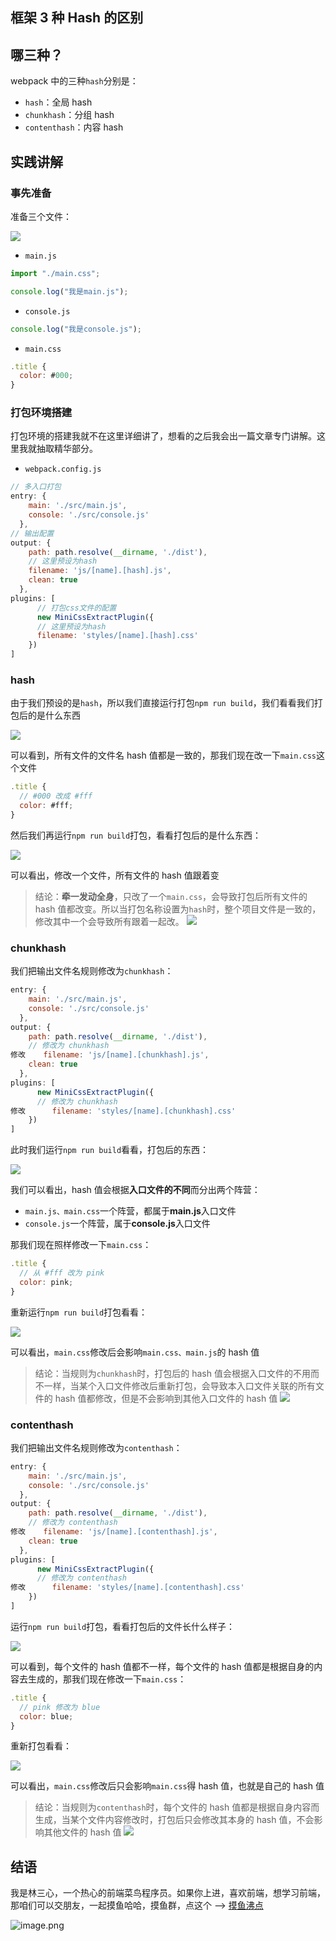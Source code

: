 ## 框架 3 种 Hash 的区别

## 哪三种？

webpack 中的三种`hash`分别是：

- `hash`：全局 hash
- `chunkhash`：分组 hash
- `contenthash`：内容 hash

## 实践讲解

### 事先准备

准备三个文件：

![](https://p3-juejin.byteimg.com/tos-cn-i-k3u1fbpfcp/6ce4804a9015440ea89059c406fd9aa8~tplv-k3u1fbpfcp-zoom-1.image)

- `main.js`

```js
import "./main.css";

console.log("我是main.js");
```

- `console.js`

```js
console.log("我是console.js");
```

- `main.css`

```js
.title {
  color: #000;
}
```

### 打包环境搭建

打包环境的搭建我就不在这里详细讲了，想看的之后我会出一篇文章专门讲解。这里我就抽取精华部分。

- `webpack.config.js`

```js
// 多入口打包
entry: {
    main: './src/main.js',
    console: './src/console.js'
  },
// 输出配置
output: {
    path: path.resolve(__dirname, './dist'),
    // 这里预设为hash
    filename: 'js/[name].[hash].js',
    clean: true
  },
plugins: [
      // 打包css文件的配置
      new MiniCssExtractPlugin({
      // 这里预设为hash
      filename: 'styles/[name].[hash].css'
    })
]
```

### hash

由于我们预设的是`hash`，所以我们直接运行打包`npm run build`，我们看看我们打包后的是什么东西

![](https://p3-juejin.byteimg.com/tos-cn-i-k3u1fbpfcp/f65e12dba2bc4778abc46d1990d78c7f~tplv-k3u1fbpfcp-zoom-1.image)

可以看到，所有文件的文件名 hash 值都是一致的，那我们现在改一下`main.css`这个文件

```js
.title {
  // #000 改成 #fff
  color: #fff;
}
```

然后我们再运行`npm run build`打包，看看打包后的是什么东西：

![](https://p3-juejin.byteimg.com/tos-cn-i-k3u1fbpfcp/1ac1ed163dd44601ace0a70e360254e8~tplv-k3u1fbpfcp-zoom-1.image)

可以看出，修改一个文件，所有文件的 hash 值跟着变

> 结论：**牵一发动全身**，只改了一个`main.css`，会导致打包后所有文件的 hash 值都改变。所以当打包名称设置为`hash`时，整个项目文件是一致的，修改其中一个会导致所有跟着一起改。
> ![](https://p3-juejin.byteimg.com/tos-cn-i-k3u1fbpfcp/2d5fe59961ac4ad9b8582e22de6e3ad6~tplv-k3u1fbpfcp-zoom-1.image)

### chunkhash

我们把输出文件名规则修改为`chunkhash`：

```js
entry: {
    main: './src/main.js',
    console: './src/console.js'
  },
output: {
    path: path.resolve(__dirname, './dist'),
    // 修改为 chunkhash
修改    filename: 'js/[name].[chunkhash].js',
    clean: true
  },
plugins: [
      new MiniCssExtractPlugin({
      // 修改为 chunkhash
修改      filename: 'styles/[name].[chunkhash].css'
    })
]
```

此时我们运行`npm run build`看看，打包后的东西：

![](https://p3-juejin.byteimg.com/tos-cn-i-k3u1fbpfcp/c282f66132c440beb48e22ce6422287f~tplv-k3u1fbpfcp-zoom-1.image)

我们可以看出，hash 值会根据**入口文件的不同**而分出两个阵营：

- `main.js、main.css`一个阵营，都属于**main.js**入口文件
- `console.js`一个阵营，属于**console.js**入口文件

那我们现在照样修改一下`main.css`：

```js
.title {
  // 从 #fff 改为 pink
  color: pink;
}
```

重新运行`npm run build`打包看看：

![](https://p3-juejin.byteimg.com/tos-cn-i-k3u1fbpfcp/d307afd9309e464faf3de49d7381cf1f~tplv-k3u1fbpfcp-zoom-1.image)

可以看出，`main.css`修改后会影响`main.css、main.js`的 hash 值

> 结论：当规则为`chunkhash`时，打包后的 hash 值会根据入口文件的不用而不一样，当某个入口文件修改后重新打包，会导致本入口文件关联的所有文件的 hash 值都修改，但是不会影响到其他入口文件的 hash 值
> ![](https://p3-juejin.byteimg.com/tos-cn-i-k3u1fbpfcp/deee7159b16a4e1494a80faba923e547~tplv-k3u1fbpfcp-zoom-1.image)

### contenthash

我们把输出文件名规则修改为`contenthash`：

```js
entry: {
    main: './src/main.js',
    console: './src/console.js'
  },
output: {
    path: path.resolve(__dirname, './dist'),
    // 修改为 contenthash
修改    filename: 'js/[name].[contenthash].js',
    clean: true
  },
plugins: [
      new MiniCssExtractPlugin({
      // 修改为 contenthash
修改      filename: 'styles/[name].[contenthash].css'
    })
]
```

运行`npm run build`打包，看看打包后的文件长什么样子：

![](https://p3-juejin.byteimg.com/tos-cn-i-k3u1fbpfcp/fe39ec8d631241298dde8f3882448d87~tplv-k3u1fbpfcp-zoom-1.image)

可以看到，每个文件的 hash 值都不一样，每个文件的 hash 值都是根据自身的内容去生成的，那我们现在修改一下`main.css`：

```js
.title {
  // pink 修改为 blue
  color: blue;
}
```

重新打包看看：

![](https://p3-juejin.byteimg.com/tos-cn-i-k3u1fbpfcp/043aa7cea7274665bc2efcb5fdb2ef7c~tplv-k3u1fbpfcp-zoom-1.image)

可以看出，`main.css`修改后只会影响`main.css`得 hash 值，也就是自己的 hash 值

> 结论：当规则为`contenthash`时，每个文件的 hash 值都是根据自身内容而生成，当某个文件内容修改时，打包后只会修改其本身的 hash 值，不会影响其他文件的 hash 值
> ![](https://p3-juejin.byteimg.com/tos-cn-i-k3u1fbpfcp/d54161567a4b4f148a064d44517be80b~tplv-k3u1fbpfcp-zoom-1.image)

## 结语

我是林三心，一个热心的前端菜鸟程序员。如果你上进，喜欢前端，想学习前端，那咱们可以交朋友，一起摸鱼哈哈，摸鱼群，点这个 --> [摸鱼沸点](https://juejin.cn/pin/7035153948126216206 "https://juejin.cn/pin/7035153948126216206")

![image.png](https://p3-juejin.byteimg.com/tos-cn-i-k3u1fbpfcp/2d1d43ebae0c47c19a5150bd1c989178~tplv-k3u1fbpfcp-zoom-1.image)
